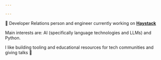 ```yaml
---

---
```


🥑 Developer Relations person and engineer currently working on [**Haystack**](https://github.com/deepset-ai/haystack)

Main interests are: AI (specifically language technologies and LLMs) and Python.

I like building tooling and educational resources for tech communities and giving talks 🫶
